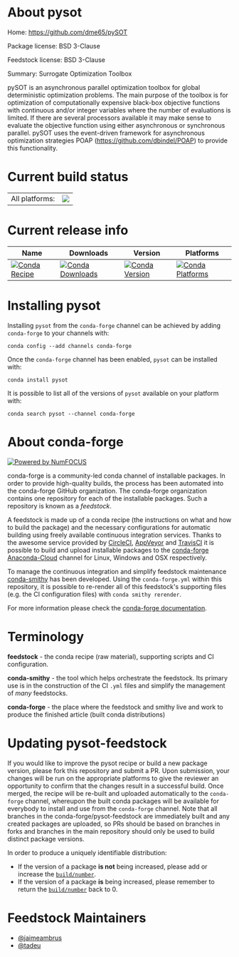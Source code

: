About pysot
===========

Home: https://github.com/dme65/pySOT

Package license: BSD 3-Clause

Feedstock license: BSD 3-Clause

Summary: Surrogate Optimization Toolbox

pySOT is an asynchronous parallel optimization toolbox for global deterministic optimization problems. The main purpose of
the toolbox is for optimization of computationally expensive black-box objective functions with continuous and/or integer
variables where the number of evaluations is limited. If there are several processors available it may make sense to evaluate
the objective function using either asynchronous or synchronous parallel. pySOT uses the event-driven framework for
asynchronous optimization strategies POAP (https://github.com/dbindel/POAP) to provide this functionality.


Current build status
====================


<table><tr><td>All platforms:</td>
    <td>
      <a href="https://dev.azure.com/conda-forge/feedstock-builds/_build/latest?definitionId=3249&branchName=master">
        <img src="https://dev.azure.com/conda-forge/feedstock-builds/_apis/build/status/pysot-feedstock?branchName=master">
      </a>
    </td>
  </tr>
</table>

Current release info
====================

| Name | Downloads | Version | Platforms |
| --- | --- | --- | --- |
| [![Conda Recipe](https://img.shields.io/badge/recipe-pysot-green.svg)](https://anaconda.org/conda-forge/pysot) | [![Conda Downloads](https://img.shields.io/conda/dn/conda-forge/pysot.svg)](https://anaconda.org/conda-forge/pysot) | [![Conda Version](https://img.shields.io/conda/vn/conda-forge/pysot.svg)](https://anaconda.org/conda-forge/pysot) | [![Conda Platforms](https://img.shields.io/conda/pn/conda-forge/pysot.svg)](https://anaconda.org/conda-forge/pysot) |

Installing pysot
================

Installing `pysot` from the `conda-forge` channel can be achieved by adding `conda-forge` to your channels with:

```
conda config --add channels conda-forge
```

Once the `conda-forge` channel has been enabled, `pysot` can be installed with:

```
conda install pysot
```

It is possible to list all of the versions of `pysot` available on your platform with:

```
conda search pysot --channel conda-forge
```


About conda-forge
=================

[![Powered by NumFOCUS](https://img.shields.io/badge/powered%20by-NumFOCUS-orange.svg?style=flat&colorA=E1523D&colorB=007D8A)](http://numfocus.org)

conda-forge is a community-led conda channel of installable packages.
In order to provide high-quality builds, the process has been automated into the
conda-forge GitHub organization. The conda-forge organization contains one repository
for each of the installable packages. Such a repository is known as a *feedstock*.

A feedstock is made up of a conda recipe (the instructions on what and how to build
the package) and the necessary configurations for automatic building using freely
available continuous integration services. Thanks to the awesome service provided by
[CircleCI](https://circleci.com/), [AppVeyor](https://www.appveyor.com/)
and [TravisCI](https://travis-ci.com/) it is possible to build and upload installable
packages to the [conda-forge](https://anaconda.org/conda-forge)
[Anaconda-Cloud](https://anaconda.org/) channel for Linux, Windows and OSX respectively.

To manage the continuous integration and simplify feedstock maintenance
[conda-smithy](https://github.com/conda-forge/conda-smithy) has been developed.
Using the ``conda-forge.yml`` within this repository, it is possible to re-render all of
this feedstock's supporting files (e.g. the CI configuration files) with ``conda smithy rerender``.

For more information please check the [conda-forge documentation](https://conda-forge.org/docs/).

Terminology
===========

**feedstock** - the conda recipe (raw material), supporting scripts and CI configuration.

**conda-smithy** - the tool which helps orchestrate the feedstock.
                   Its primary use is in the construction of the CI ``.yml`` files
                   and simplify the management of *many* feedstocks.

**conda-forge** - the place where the feedstock and smithy live and work to
                  produce the finished article (built conda distributions)


Updating pysot-feedstock
========================

If you would like to improve the pysot recipe or build a new
package version, please fork this repository and submit a PR. Upon submission,
your changes will be run on the appropriate platforms to give the reviewer an
opportunity to confirm that the changes result in a successful build. Once
merged, the recipe will be re-built and uploaded automatically to the
`conda-forge` channel, whereupon the built conda packages will be available for
everybody to install and use from the `conda-forge` channel.
Note that all branches in the conda-forge/pysot-feedstock are
immediately built and any created packages are uploaded, so PRs should be based
on branches in forks and branches in the main repository should only be used to
build distinct package versions.

In order to produce a uniquely identifiable distribution:
 * If the version of a package **is not** being increased, please add or increase
   the [``build/number``](https://conda.io/docs/user-guide/tasks/build-packages/define-metadata.html#build-number-and-string).
 * If the version of a package **is** being increased, please remember to return
   the [``build/number``](https://conda.io/docs/user-guide/tasks/build-packages/define-metadata.html#build-number-and-string)
   back to 0.

Feedstock Maintainers
=====================

* [@jaimeambrus](https://github.com/jaimeambrus/)
* [@tadeu](https://github.com/tadeu/)

